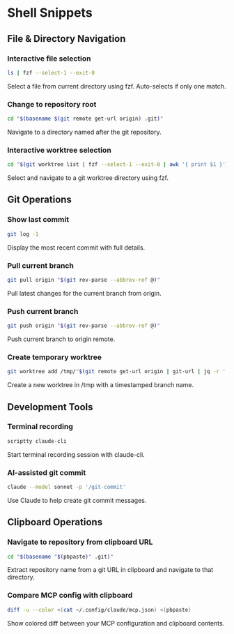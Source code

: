 # Shell Snippets

## File & Directory Navigation

### Interactive file selection
```bash
ls | fzf --select-1 --exit-0
```
Select a file from current directory using fzf. Auto-selects if only one match.

### Change to repository root
```bash
cd "$(basename $(git remote get-url origin) .git)"
```
Navigate to a directory named after the git repository.

### Interactive worktree selection
```bash
cd "$(git worktree list | fzf --select-1 --exit-0 | awk '{ print $1 }')"
```
Select and navigate to a git worktree directory using fzf.

## Git Operations

### Show last commit
```bash
git log -1
```
Display the most recent commit with full details.

### Pull current branch
```bash
git pull origin "$(git rev-parse --abbrev-ref @)"
```
Pull latest changes for the current branch from origin.

### Push current branch
```bash
git push origin "$(git rev-parse --abbrev-ref @)"
```
Push current branch to origin remote.

### Create temporary worktree
```bash
git worktree add /tmp/"$(git remote get-url origin | git-url | jq -r '.path' | sed 's/\.git$//')" -b "$(date -u +%Y%m%dT%H%M%SZ)"
```
Create a new worktree in /tmp with a timestamped branch name.

## Development Tools

### Terminal recording
```bash
scriptty claude-cli
```
Start terminal recording session with claude-cli.

### AI-assisted git commit
```bash
claude --model sonnet -p '/git-commit'
```
Use Claude to help create git commit messages.

## Clipboard Operations

### Navigate to repository from clipboard URL
```bash
cd "$(basename "$(pbpaste)" .git)"
```
Extract repository name from a git URL in clipboard and navigate to that directory.

### Compare MCP config with clipboard
```bash
diff -u --color <(cat ~/.config/claude/mcp.json) <(pbpaste)
```
Show colored diff between your MCP configuration and clipboard contents.
